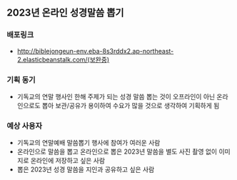 ## 2023년 온라인 성경말씀 뽑기

### 배포링크 
* http://biblejongeun-env.eba-8s3rddx2.ap-northeast-2.elasticbeanstalk.com/(보완중)
### 기획 동기
* 기독교의 연말 행사인 한해 주제가 되는 성경 말씀 뽑는 것이 오프라인이 아닌 온라인으로도 뽑아 보관/공유가 용이하여 수요가 많을 것으로 생각하여 기획하게 됨
### 예상 사용자
* 기독교의 연말예배 말씀뽑기 행사에 참여가 여러운 사람
* 온라인으로 말씀을 뽑고 온라인으로 뽑은 2023년 말씀을 별도 사진 촬영 없이 이미지로 온라인에 저장하고 싶은 사람
* 뽑은 2023년 성경 말씀을 지인과 공유하고 싶은 사람 




